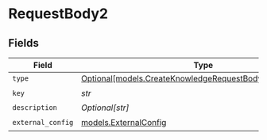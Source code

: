 # RequestBody2


## Fields

| Field                                                                                                            | Type                                                                                                             | Required                                                                                                         | Description                                                                                                      |
| ---------------------------------------------------------------------------------------------------------------- | ---------------------------------------------------------------------------------------------------------------- | ---------------------------------------------------------------------------------------------------------------- | ---------------------------------------------------------------------------------------------------------------- |
| `type`                                                                                                           | [Optional[models.CreateKnowledgeRequestBodyKnowledgeType]](../models/createknowledgerequestbodyknowledgetype.md) | :heavy_minus_sign:                                                                                               | N/A                                                                                                              |
| `key`                                                                                                            | *str*                                                                                                            | :heavy_check_mark:                                                                                               | N/A                                                                                                              |
| `description`                                                                                                    | *Optional[str]*                                                                                                  | :heavy_minus_sign:                                                                                               | N/A                                                                                                              |
| `external_config`                                                                                                | [models.ExternalConfig](../models/externalconfig.md)                                                             | :heavy_check_mark:                                                                                               | N/A                                                                                                              |